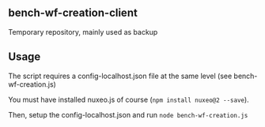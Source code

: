 ## bench-wf-creation-client

Temporary repository, mainly used as backup
  
## Usage
The script requires a config-localhost.json file at the same level (see bench-wf-creation.js)

You must have installed nuxeo.js of course (`npm install nuxeo@2 --save`).

Then, setup the config-localhost.json and run `node bench-wf-creation.js`